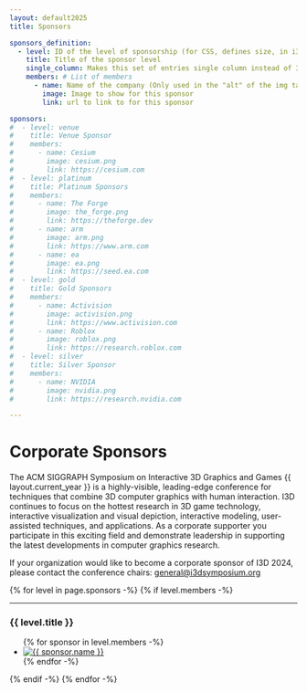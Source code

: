 ```yaml
---
layout: default2025
title: Sponsors

sponsors_definition:
  - level: ID of the level of sponsorship (for CSS, defines size, in i3d.scss)
    title: Title of the sponsor level
    single_column: Makes this set of entries single column instead of 3 columns if only one entry. Mainly intended for venue (and platinum if only one)
    members: # List of members
      - name: Name of the company (Only used in the "alt" of the img tag)
        image: Image to show for this sponsor
        link: url to link to for this sponsor

sponsors:
#  - level: venue
#    title: Venue Sponsor
#    members:
#      - name: Cesium
#        image: cesium.png
#        link: https://cesium.com
#  - level: platinum
#    title: Platinum Sponsors
#    members:
#      - name: The Forge
#        image: the_forge.png
#        link: https://theforge.dev
#      - name: arm
#        image: arm.png
#        link: https://www.arm.com
#      - name: ea
#        image: ea.png
#        link: https://seed.ea.com
#  - level: gold
#    title: Gold Sponsors
#    members:
#      - name: Activision
#        image: activision.png
#        link: https://www.activision.com
#      - name: Roblox
#        image: roblox.png
#        link: https://research.roblox.com
#  - level: silver
#    title: Silver Sponsor
#    members:
#      - name: NVIDIA
#        image: nvidia.png
#        link: https://research.nvidia.com

---
```


# Corporate Sponsors

The ACM SIGGRAPH Symposium on Interactive 3D Graphics and Games
{{ layout.current_year }} is a highly-visible, leading-edge conference for techniques that
combine 3D computer graphics with human interaction. I3D continues to
focus on the hottest research in 3D game technology, interactive
visualization and visual depiction, interactive modeling,
user-assisted techniques, and applications. As a corporate supporter
you participate in this exciting field and demonstrate leadership in
supporting the latest developments in computer graphics research.


If your organization would like to become a corporate sponsor of I3D 2024, please contact the conference chairs: [general@i3dsymposium.org](mailto:general@i3dsymposium.org)

<div id="sponsors" class="flex">
    <div class="two-thirds">
        {% for level in page.sponsors -%}
        {% if level.members -%}
        <hr>
        <h3>{{ level.title }}</h3>
        <ul class="sponsors-list sponsors-{{ level.level }}">
        {% for sponsor in level.members -%}
            <li>
                <a href="{{ sponsor.link }}" target="_blank">
                    <img src="img/sponsors/{{ sponsor.image }}" alt="{{ sponsor.name }}">
                </a>
            </li>
        {% endfor -%}
        </ul>
        {% endif -%}
        {% endfor -%}
    </div>
</div>

